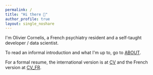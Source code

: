 ```yaml
---
permalink: /
title: "Hi there 👋"
author_profile: true
layout: single_noshare
---
```



I'm Olivier Cornelis, a French psychiatry resident and a self-taught developer / data scientist.

To read an informal introduction and what I'm up to, go to [ABOUT](./about).

For a formal resume, the international version is at [CV](./cv_en) and the French version at [CV_FR](./cv_fr).
